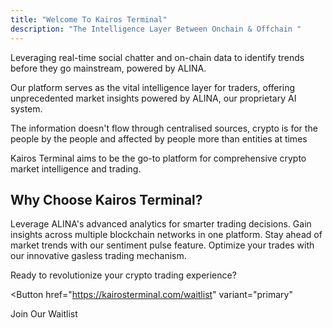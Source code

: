 ```yaml
---
title: "Welcome To Kairos Terminal"
description: "The Intelligence Layer Between Onchain & Offchain "
---
```


Leveraging real-time social chatter and on-chain data to identify trends before they go mainstream, powered by ALINA.

 Our platform serves as the vital intelligence layer for traders, offering unprecedented market insights powered by ALINA, our proprietary AI system.

 The information doesn't flow through centralised sources, crypto is for the people by the people and affected by people more than entities at times

<Card title="The Bloomberg of DeFi" icon="chart-line">
  Kairos Terminal aims to be the go-to platform for comprehensive crypto market intelligence and trading.
</Card>

## Why Choose Kairos Terminal?

<CardGroup cols={2}>
  <Card title="AI-Powered Insights" icon="robot">
    Leverage ALINA's advanced analytics for smarter trading decisions.
  </Card>
  <Card title="Cross-Chain Intelligence" icon="link">
    Gain insights across multiple blockchain networks in one platform.
  </Card>
  <Card title="Real-Time Sentiment Analysis" icon="chart-mixed">
    Stay ahead of market trends with our sentiment pulse feature.
  </Card>
  <Card title="Gasless Trading" icon="gas-pump">
    Optimize your trades with our innovative gasless trading mechanism.
  </Card>
</CardGroup>

Ready to revolutionize your crypto trading experience?

<Button
  href="https://kairosterminal.com/waitlist"
  variant="primary"
>
  Join Our Waitlist
</Button>